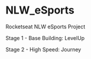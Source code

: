 # NLW_eSports

Rocketseat NLW eSports Project

Stage 1 - Base Building: LevelUp

Stage 2 - High Speed: Journey
